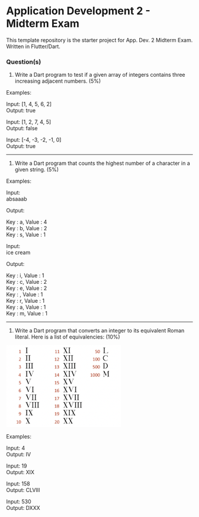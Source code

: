 # Application Development 2 - Midterm Exam

This template repository is the starter project for App. Dev. 2 Midterm Exam. Written in Flutter/Dart.

### Question(s)

1. Write a Dart program to test if a given array of integers contains three increasing adjacent numbers. (5%)

Examples:

Input: [1, 4, 5, 6, 2]  
Output: true

Input: [1, 2, 7, 4, 5]  
Output: false

Input: [-4, -3, -2, -1, 0]  
Output: true

---

1. Write a Dart program that counts the highest number of a character in a given string. (5%)

Examples:

Input:  
absaaab

Output:

Key : a, Value : 4  
Key : b, Value : 2  
Key : s, Value : 1

Input:  
ice cream

Output:

Key : i, Value : 1  
Key : c, Value : 2  
Key : e, Value : 2  
Key : , Value : 1  
Key : r, Value : 1  
Key : a, Value : 1  
Key : m, Value : 1

---

1. Write a Dart program that converts an integer to its equivalent Roman literal. Here is a list of equivalencies: (10%)

![](Q3.png)

Examples:

Input: 4  
Output: IV

Input: 19  
Output: XIX

Input: 158  
Output: CLVIII

Input: 530  
Output: DXXX
